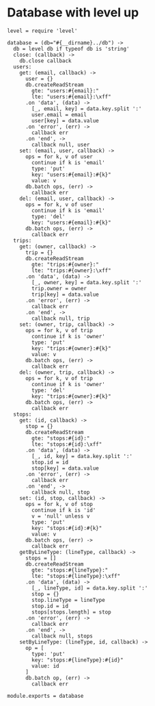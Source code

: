 # Database with level up

    level = require 'level'

    database = (db="#{__dirname}../db") ->
      db = level db if typeof db is 'string'
      close: (callback) ->
        db.close callback
      users:
        get: (email, callback) ->
          user = {}
          db.createReadStream
            gte: "users:#{email}:"
            lte: "users:#{email}:\xff"
          .on 'data', (data) ->
            [_, email, key] = data.key.split ':'
            user.email = email
            user[key] = data.value
          .on 'error', (err) ->
            callback err
          .on 'end', ->
            callback null, user
        set: (email, user, callback) ->
          ops = for k, v of user
            continue if k is 'email'
            type: 'put'
            key: "users:#{email}:#{k}"
            value: v
          db.batch ops, (err) ->
            callback err
        del: (email, user, callback) ->
          ops = for k, v of user
            continue if k is 'email'
            type: 'del'
            key: "users:#{email}:#{k}"
          db.batch ops, (err) ->
            callback err
      trips:
        get: (owner, callback) ->
          trip = {}
          db.createReadStream
            gte: "trips:#{owner}:"
            lte: "trips:#{owner}:\xff"
          .on 'data', (data) ->
            [_, owner, key] = data.key.split ':'
            trip.owner = owner
            trip[key] = data.value
          .on 'error', (err) ->
            callback err
          .on 'end', ->
            callback null, trip
        set: (owner, trip, callback) ->
          ops = for k, v of trip
            continue if k is 'owner'
            type: 'put'
            key: "trips:#{owner}:#{k}"
            value: v
          db.batch ops, (err) ->
            callback err
        del: (owner, trip, callback) ->
          ops = for k, v of trip
            continue if k is 'owner'
            type: 'del'
            key: "trips:#{owner}:#{k}"
          db.batch ops, (err) ->
            callback err
      stops:
        get: (id, callback) ->
          stop = {}
          db.createReadStream
            gte: "stops:#{id}:"
            lte: "stops:#{id}:\xff"
          .on 'data', (data) ->
            [_, id, key] = data.key.split ':'
            stop.id = id
            stop[key] = data.value
          .on 'error', (err) ->
            callback err
          .on 'end', ->
            callback null, stop
        set: (id, stop, callback) ->
          ops = for k, v of stop
            continue if k is 'id'
            v = 'null' unless v
            type: 'put'
            key: "stops:#{id}:#{k}"
            value: v
          db.batch ops, (err) ->
            callback err
        getByLineType: (lineType, callback) ->
          stops = []
          db.createReadStream
            gte: "stops:#{lineType}:"
            lte: "stops:#{lineType}:\xff"
          .on 'data', (data) ->
            [_, lineType, id] = data.key.split ':'
            stop = {}
            stop.lineType = lineType
            stop.id = id
            stops[stops.length] = stop
          .on 'error', (err) ->
            callback err
          .on 'end', ->
            callback null, stops
        setByLineType: (lineType, id, callback) ->
          op = [
            type: 'put'
            key: "stops:#{lineType}:#{id}"
            value: id
          ]
          db.batch op, (err) ->
            callback err

    module.exports = database

